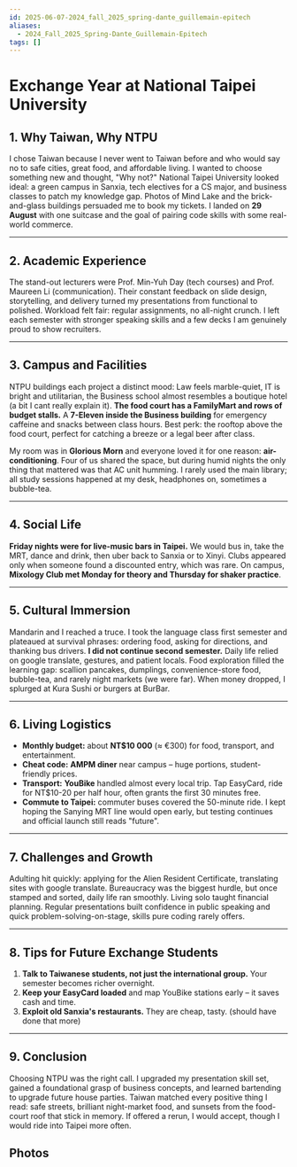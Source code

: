 ```yaml
---
id: 2025-06-07-2024_fall_2025_spring-dante_guillemain-epitech
aliases:
  - 2024_Fall_2025_Spring-Dante_Guillemain-Epitech
tags: []
---
```


# Exchange Year at National Taipei University

## 1. Why Taiwan, Why NTPU

I chose Taiwan because I never went to Taiwan before and who would say no to safe cities, great food, and affordable living. I wanted to choose something new and thought, "Why not?" National Taipei University looked ideal: a green campus in Sanxia, tech electives for a CS major, and business classes to patch my knowledge gap. Photos of Mind Lake and the brick-and-glass buildings persuaded me to book my tickets. I landed on **29 August** with one suitcase and the goal of pairing code skills with some real-world commerce.

---

## 2. Academic Experience

The stand-out lecturers were Prof. Min-Yuh Day (tech courses) and Prof. Maureen Li (communication). Their constant feedback on slide design, storytelling, and delivery turned my presentations from functional to polished. Workload felt fair: regular assignments, no all-night crunch. I left each semester with stronger speaking skills and a few decks I am genuinely proud to show recruiters.

---

## 3. Campus and Facilities

NTPU buildings each project a distinct mood: Law feels marble-quiet, IT is bright and utilitarian, the Business school almost resembles a boutique hotel (a bit I cant really explain it). **The food court has a FamilyMart and rows of budget stalls.** A **7-Eleven inside the Business building** for emergency caffeine and snacks between class hours. Best perk: the rooftop above the food court, perfect for catching a breeze or a legal beer after class.

My room was in **Glorious Morn** and everyone loved it for one reason: **air-conditioning**. Four of us shared the space, but during humid nights the only thing that mattered was that AC unit humming. I rarely used the main library; all study sessions happened at my desk, headphones on, sometimes a bubble-tea.

---

## 4. Social Life

**Friday nights were for live-music bars in Taipei.** We would bus in, take the MRT, dance and drink, then uber back to Sanxia or to Xinyi. Clubs appeared only when someone found a discounted entry, which was rare. On campus, **Mixology Club met Monday for theory and Thursday for shaker practice**.

---

## 5. Cultural Immersion

Mandarin and I reached a truce. I took the language class first semester and plateaued at survival phrases: ordering food, asking for directions, and thanking bus drivers. **I did not continue second semester.** Daily life relied on google translate, gestures, and patient locals. Food exploration filled the learning gap: scallion pancakes, dumplings, convenience-store food, bubble-tea, and rarely night markets (we were far). When money dropped, I splurged at Kura Sushi or burgers at BurBar.

---

## 6. Living Logistics

- **Monthly budget:** about **NT$10 000** (≈ €300) for food, transport, and entertainment.
- **Cheat code:** **AMPM diner** near campus – huge portions, student-friendly prices.
- **Transport:** **YouBike** handled almost every local trip. Tap EasyCard, ride for NT$10-20 per half hour, often grants the first 30 minutes free.
- **Commute to Taipei:** commuter buses covered the 50-minute ride. I kept hoping the Sanying MRT line would open early, but testing continues and official launch still reads "future".

---

## 7. Challenges and Growth

Adulting hit quickly: applying for the Alien Resident Certificate, translating sites with google translate. Bureaucracy was the biggest hurdle, but once stamped and sorted, daily life ran smoothly. Living solo taught financial planning. Regular presentations built confidence in public speaking and quick problem-solving-on-stage, skills pure coding rarely offers.

---

## 8. Tips for Future Exchange Students

1. **Talk to Taiwanese students, not just the international group.** Your semester becomes richer overnight.
2. **Keep your EasyCard loaded** and map YouBike stations early – it saves cash and time.
3. **Exploit old Sanxia's restaurants.** They are cheap, tasty. (should have done that more)

---

## 9. Conclusion

Choosing NTPU was the right call. I upgraded my presentation skill set, gained a foundational grasp of business concepts, and learned bartending to upgrade future house parties. Taiwan matched every positive thing I read: safe streets, brilliant night-market food, and sunsets from the food-court roof that stick in memory. If offered a rerun, I would accept, though I would ride into Taipei more often.

## Photos
